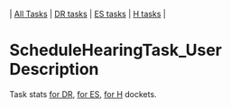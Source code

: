 | [All Tasks](../alltasks.md) | [DR tasks](../docs-DR/tasklist.md) | [ES tasks](../docs-ES/tasklist.md) | [H tasks](../docs-H/tasklist.md) |
# ScheduleHearingTask_User Description

Task stats [for DR](../docs-DR/ScheduleHearingTask_User.md), [for ES](../docs-ES/ScheduleHearingTask_User.md), [for H](../docs-H/ScheduleHearingTask_User.md) dockets.

